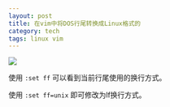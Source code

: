 ```yaml
---
layout: post
title: 在vim中将DOS行尾转换成Linux格式的
category: tech
tags: linux vim
---
```

![](https://cdn.kelu.org/blog/2017/12/linux1.jpg)

使用 `:set ff` 可以看到当前行尾使用的换行方式。

使用 `:set ff=unix` 即可修改为lf换行方式。